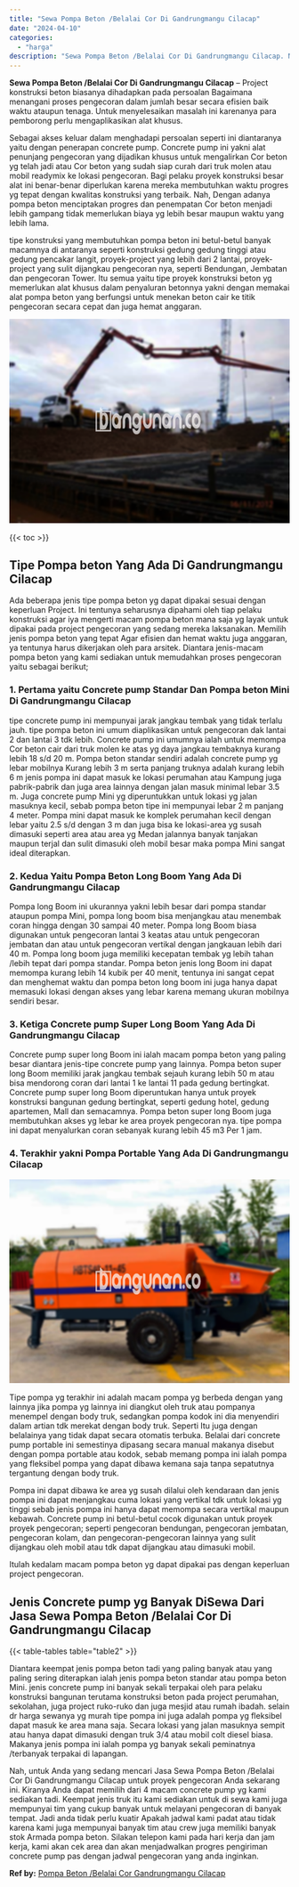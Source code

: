 ```yaml
---
title: "Sewa Pompa Beton /Belalai Cor Di Gandrungmangu Cilacap"
date: "2024-04-10"
categories: 
  - "harga"
description: "Sewa Pompa Beton /Belalai Cor Di Gandrungmangu Cilacap. Nah, untuk Anda yang sedang mencari Jasa Sewa Pompa Beton /Belalai Cor Di Gandrungmangu Cilacap untuk..."
---
```


**Sewa Pompa Beton /Belalai Cor Di Gandrungmangu Cilacap** – Project konstruksi beton biasanya dihadapkan pada persoalan Bagaimana menangani proses pengecoran dalam jumlah besar secara efisien baik waktu ataupun tenaga. Untuk menyelesaikan masalah ini karenanya para pemborong perlu mengaplikasikan alat khusus.

Sebagai akses keluar dalam menghadapi persoalan seperti ini diantaranya yaitu dengan penerapan concrete pump. Concrete pump ini yakni alat penunjang pengecoran yang dijadikan khusus untuk mengalirkan Cor beton yg telah jadi atau Cor beton yang sudah siap curah dari truk molen atau mobil readymix ke lokasi pengecoran. Bagi pelaku proyek konstruksi besar alat ini benar-benar diperlukan karena mereka membutuhkan waktu progres yg tepat dengan kwalitas konstruksi yang terbaik. Nah, Dengan adanya pompa beton menciptakan progres dan penempatan Cor beton menjadi lebih gampang tidak memerlukan biaya yg lebih besar maupun waktu yang lebih lama.

tipe konstruksi yang membutuhkan pompa beton ini betul-betul banyak macamnya di antaranya seperti konstruksi gedung gedung tinggi atau gedung pencakar langit, proyek-project yang lebih dari 2 lantai, proyek-project yang sulit dijangkau pengecoran nya, seperti Bendungan, Jembatan dan pengecoran Tower. Itu semua yaitu tipe proyek konstruksi beton yg memerlukan alat khusus dalam penyaluran betonnya yakni dengan memakai alat pompa beton yang berfungsi untuk menekan beton cair ke titik pengecoran secara cepat dan juga hemat anggaran.

![Sewa Pompa Beton /Belalai Cor Di Gandrungmangu Cilacap](/images/sewa-concrete-pump-28.png)

{{< toc >}}

## Tipe Pompa beton Yang Ada Di Gandrungmangu Cilacap

Ada beberapa jenis tipe pompa beton yg dapat dipakai sesuai dengan keperluan Project. Ini tentunya seharusnya dipahami oleh tiap pelaku konstruksi agar iya mengerti macam pompa beton mana saja yg layak untuk dipakai pada project pengecoran yang sedang mereka laksanakan. Memilih jenis pompa beton yang tepat Agar efisien dan hemat waktu juga anggaran, ya tentunya harus dikerjakan oleh para arsitek. Diantara jenis-macam pompa beton yang kami sediakan untuk memudahkan proses pengecoran yaitu sebagai berikut;

### 1\. Pertama yaitu Concrete pump Standar Dan Pompa beton Mini Di Gandrungmangu Cilacap

tipe concrete pump ini mempunyai jarak jangkau tembak yang tidak terlalu jauh. tipe pompa beton ini umum diaplikasikan untuk pengecoran dak lantai 2 dan lantai 3 tdk lebih. Concrete pump ini umumnya ialah untuk memompa Cor beton cair dari truk molen ke atas yg daya jangkau tembaknya kurang lebih 18 s/d 20 m. Pompa beton standar sendiri adalah concrete pump yg lebar mobilnya Kurang lebih 3 m serta panjang truknya adalah kurang lebih 6 m jenis pompa ini dapat masuk ke lokasi perumahan atau Kampung juga pabrik-pabrik dan juga area lainnya dengan jalan masuk minimal lebar 3.5 m. Juga concrete pump Mini yg diperuntukkan untuk lokasi yg jalan masuknya kecil, sebab pompa beton tipe ini mempunyai lebar 2 m panjang 4 meter. Pompa mini dapat masuk ke komplek perumahan kecil dengan lebar yaitu 2.5 s/d dengan 3 m dan juga bisa ke lokasi-area yg susah dimasuki seperti area atau area yg Medan jalannya banyak tanjakan maupun terjal dan sulit dimasuki oleh mobil besar maka pompa Mini sangat ideal diterapkan.

### 2\. Kedua Yaitu Pompa Beton Long Boom Yang Ada Di Gandrungmangu Cilacap

Pompa long Boom ini ukurannya yakni lebih besar dari pompa standar ataupun pompa Mini, pompa long boom bisa menjangkau atau menembak coran hingga dengan 30 sampai 40 meter. Pompa long Boom biasa digunakan untuk pengecoran lantai 3 keatas atau untuk pengecoran jembatan dan atau untuk pengecoran vertikal dengan jangkauan lebih dari 40 m. Pompa long boom juga memiliki kecepatan tembak yg lebih tahan /lebih tepat dari pompa standar. Pompa beton jenis long Boom ini dapat memompa kurang lebih 14 kubik per 40 menit, tentunya ini sangat cepat dan menghemat waktu dan pompa beton long boom ini juga hanya dapat memasuki lokasi dengan akses yang lebar karena memang ukuran mobilnya sendiri besar.

### 3\. Ketiga Concrete pump Super Long Boom Yang Ada Di Gandrungmangu Cilacap

Concrete pump super long Boom ini ialah macam pompa beton yang paling besar diantara jenis-tipe concrete pump yang lainnya. Pompa beton super long Boom memiliki jarak jangkau tembak sejauh kurang lebih 50 m atau bisa mendorong coran dari lantai 1 ke lantai 11 pada gedung bertingkat. Concrete pump super long Boom diperuntukan hanya untuk proyek konstruksi bangunan gedung bertingkat, seperti gedung hotel, gedung apartemen, Mall dan semacamnya. Pompa beton super long Boom juga membutuhkan akses yg lebar ke area proyek pengecoran nya. tipe pompa ini dapat menyalurkan coran sebanyak kurang lebih 45 m3 Per 1 jam.

### 4\. Terakhir yakni Pompa Portable Yang Ada Di Gandrungmangu Cilacap

![Sewa Pompa Beton /Belalai Cor Di Gandrungmangu Cilacap](/images/sewa-concrete-pump-16.png)

Tipe pompa yg terakhir ini adalah macam pompa yg berbeda dengan yang lainnya jika pompa yg lainnya ini diangkut oleh truk atau pompanya menempel dengan body truk, sedangkan pompa kodok ini dia menyendiri dalam artian tdk merekat dengan body truk. Seperti Itu juga dengan belalainya yang tidak dapat secara otomatis terbuka. Belalai dari concrete pump portable ini semestinya dipasang secara manual makanya disebut dengan pompa portable atau kodok, sebab memang pompa ini ialah pompa yang fleksibel pompa yang dapat dibawa kemana saja tanpa sepatutnya tergantung dengan body truk.

Pompa ini dapat dibawa ke area yg susah dilalui oleh kendaraan dan jenis pompa ini dapat menjangkau cuma lokasi yang vertikal tdk untuk lokasi yg tinggi sebab jenis pompa ini hanya dapat memompa secara vertikal maupun kebawah. Concrete pump ini betul-betul cocok digunakan untuk proyek proyek pengecoran; seperti pengecoran bendungan, pengecoran jembatan, pengecoran kolam, dan pengecoran-pengecoran lainnya yang sulit dijangkau oleh mobil atau tdk dapat dijangkau atau dimasuki mobil.

Itulah kedalam macam pompa beton yg dapat dipakai pas dengan keperluan project pengecoran.

## Jenis Concrete pump yg Banyak DiSewa Dari Jasa Sewa Pompa Beton /Belalai Cor Di Gandrungmangu Cilacap

{{< table-tables table="table2" >}}

Diantara keempat jenis pompa beton tadi yang paling banyak atau yang paling sering diterapkan ialah jenis pompa beton standar atau pompa beton Mini. jenis concrete pump ini banyak sekali terpakai oleh para pelaku konstruksi bangunan terutama konstruksi beton pada project perumahan, sekolahan, juga project ruko-ruko dan juga mesjid atau rumah ibadah. selain dr harga sewanya yg murah tipe pompa ini juga adalah pompa yg fleksibel dapat masuk ke area mana saja. Secara lokasi yang jalan masuknya sempit atau hanya dapat dimasuki dengan truk 3/4 atau mobil colt diesel biasa. Makanya jenis pompa ini ialah pompa yg banyak sekali peminatnya /terbanyak terpakai di lapangan.

Nah, untuk Anda yang sedang mencari Jasa Sewa Pompa Beton /Belalai Cor Di Gandrungmangu Cilacap untuk proyek pengecoran Anda sekarang ini. Kiranya Anda dapat memilih dari 4 macam concrete pump yg kami sediakan tadi. Keempat jenis truk itu kami sediakan untuk di sewa kami juga mempunyai tim yang cukup banyak untuk melayani pengecoran di banyak tempat. Jadi anda tidak perlu kuatir Apakah jadwal kami padat atau tidak karena kami juga mempunyai banyak tim atau crew juga memiliki banyak stok Armada pompa beton. Silakan telepon kami pada hari kerja dan jam kerja, kami akan cek area dan akan menjadwalkan progres pengiriman concrete pump pas dengan jadwal pengecoran yang anda inginkan.

**Ref by:** [Pompa Beton /Belalai Cor Gandrungmangu Cilacap](https://id.wikipedia.org/wiki/Pompa)
